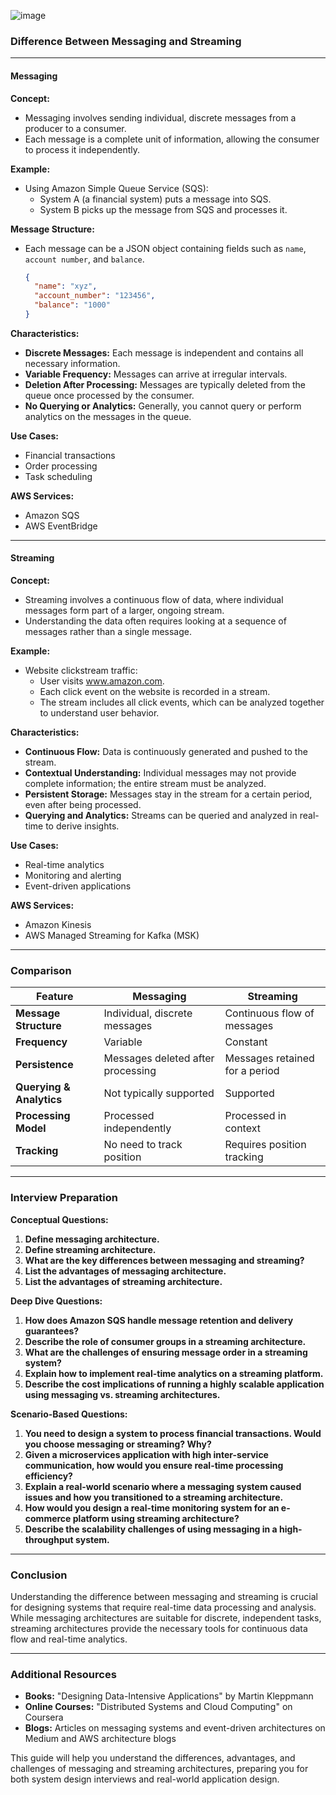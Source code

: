 

![image](https://github.com/user-attachments/assets/1adfef50-0887-4d66-ab2b-4ad21d7835e8)



### Difference Between Messaging and Streaming

---

#### **Messaging**

**Concept:**
- Messaging involves sending individual, discrete messages from a producer to a consumer.
- Each message is a complete unit of information, allowing the consumer to process it independently.

**Example:**
- Using Amazon Simple Queue Service (SQS): 
  - System A (a financial system) puts a message into SQS.
  - System B picks up the message from SQS and processes it.

**Message Structure:**
- Each message can be a JSON object containing fields such as `name`, `account number`, and `balance`.
  ```json
  {
    "name": "xyz",
    "account_number": "123456",
    "balance": "1000"
  }
  ```

**Characteristics:**
- **Discrete Messages:** Each message is independent and contains all necessary information.
- **Variable Frequency:** Messages can arrive at irregular intervals.
- **Deletion After Processing:** Messages are typically deleted from the queue once processed by the consumer.
- **No Querying or Analytics:** Generally, you cannot query or perform analytics on the messages in the queue.

**Use Cases:**
- Financial transactions
- Order processing
- Task scheduling

**AWS Services:**
- Amazon SQS
- AWS EventBridge

---

#### **Streaming**

**Concept:**
- Streaming involves a continuous flow of data, where individual messages form part of a larger, ongoing stream.
- Understanding the data often requires looking at a sequence of messages rather than a single message.

**Example:**
- Website clickstream traffic:
  - User visits www.amazon.com.
  - Each click event on the website is recorded in a stream.
  - The stream includes all click events, which can be analyzed together to understand user behavior.

**Characteristics:**
- **Continuous Flow:** Data is continuously generated and pushed to the stream.
- **Contextual Understanding:** Individual messages may not provide complete information; the entire stream must be analyzed.
- **Persistent Storage:** Messages stay in the stream for a certain period, even after being processed.
- **Querying and Analytics:** Streams can be queried and analyzed in real-time to derive insights.

**Use Cases:**
- Real-time analytics
- Monitoring and alerting
- Event-driven applications

**AWS Services:**
- Amazon Kinesis
- AWS Managed Streaming for Kafka (MSK)

---

### Comparison

| Feature                      | Messaging                                      | Streaming                                     |
|------------------------------|------------------------------------------------|-----------------------------------------------|
| **Message Structure**        | Individual, discrete messages                  | Continuous flow of messages                   |
| **Frequency**                | Variable                                       | Constant                                      |
| **Persistence**              | Messages deleted after processing              | Messages retained for a period                |
| **Querying & Analytics**     | Not typically supported                        | Supported                                     |
| **Processing Model**         | Processed independently                        | Processed in context                          |
| **Tracking**                 | No need to track position                      | Requires position tracking                    |

---

### Interview Preparation

**Conceptual Questions:**
1. **Define messaging architecture.**
2. **Define streaming architecture.**
3. **What are the key differences between messaging and streaming?**
4. **List the advantages of messaging architecture.**
5. **List the advantages of streaming architecture.**

**Deep Dive Questions:**
1. **How does Amazon SQS handle message retention and delivery guarantees?**
2. **Describe the role of consumer groups in a streaming architecture.**
3. **What are the challenges of ensuring message order in a streaming system?**
4. **Explain how to implement real-time analytics on a streaming platform.**
5. **Describe the cost implications of running a highly scalable application using messaging vs. streaming architectures.**

**Scenario-Based Questions:**
1. **You need to design a system to process financial transactions. Would you choose messaging or streaming? Why?**
2. **Given a microservices application with high inter-service communication, how would you ensure real-time processing efficiency?**
3. **Explain a real-world scenario where a messaging system caused issues and how you transitioned to a streaming architecture.**
4. **How would you design a real-time monitoring system for an e-commerce platform using streaming architecture?**
5. **Describe the scalability challenges of using messaging in a high-throughput system.**

---

### Conclusion

Understanding the difference between messaging and streaming is crucial for designing systems that require real-time data processing and analysis. While messaging architectures are suitable for discrete, independent tasks, streaming architectures provide the necessary tools for continuous data flow and real-time analytics.

---

### Additional Resources

- **Books:** "Designing Data-Intensive Applications" by Martin Kleppmann
- **Online Courses:** "Distributed Systems and Cloud Computing" on Coursera
- **Blogs:** Articles on messaging systems and event-driven architectures on Medium and AWS architecture blogs

This guide will help you understand the differences, advantages, and challenges of messaging and streaming architectures, preparing you for both system design interviews and real-world application design.

